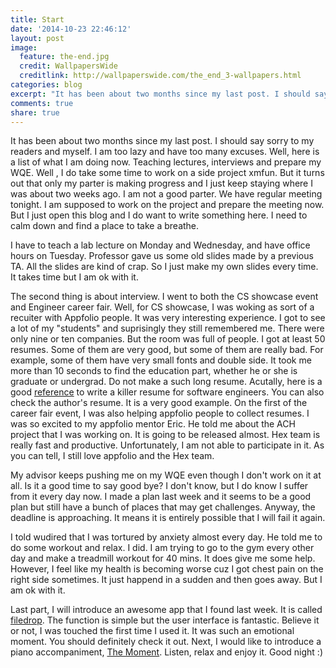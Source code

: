 ```yaml
---
title: Start
date: '2014-10-23 22:46:12'
layout: post
image:
  feature: the-end.jpg
  credit: WallpapersWide
  creditlink: http://wallpaperswide.com/the_end_3-wallpapers.html
categories: blog
excerpt: "It has been about two months since my last post. I should say sorry to my readers and myself...."
comments: true
share: true
---
```

It has been about two months since my last post. I should say sorry to my readers and myself. I am too lazy and have too many excuses. Well, here is a list of what I am doing now. Teaching lectures, interviews and prepare my WQE. Well , I do take some time to work on a side project xmfun. But it turns out that only my parter is making progress and I just keep staying where I was about two weeks ago. I am not a good parter. We have regular meeting tonight. I am supposed to work on the project and prepare the meeting now. But I just open this blog and I do want to write something here. I need to calm down and find a place to take a breathe.

I have to teach a lab lecture on Monday and Wednesday, and have office hours on Tuesday. Professor gave us some old slides made by a previous TA. All the slides are kind of crap. So I just make my own slides every time. It takes time but I am ok with it.

The second thing is about interview. I went to both the CS showcase event and Engineer career fair. Well, for CS showcase, I was woking as sort of a recuiter with Appfolio people. It was very interesting experience. I got to see a lot of my "students" and suprisingly they still remembered me. There were only nine or ten companies. But the room was full of people. I got at least 50 resumes. Some of them are very good, but some of them are really bad. For example, some of them have very small fonts and double side. It took me more than 10 seconds to find the education part, whether he or she is graduate or undergrad. Do not make a such long resume. Acutally, here is a good [reference](http://niniane.org/resume_howto.html) to write a killer resume  for software engineers. You can also check the author's resume. It is a very good example. On the first of the career fair event, I was also helping appfolio people to collect resumes. I was so excited to my appfolio mentor Eric. He told me about the ACH project that I was working on. It is going to be released almost. Hex team is really fast and productive. Unfortunately, I am not able to participate in it. As you can tell, I still love appfolio and the Hex team.

My advisor keeps pushing me on my WQE even though I don't work on it at all. Is it a good time to say good bye? I don't know, but I do know I suffer from it every day now. I made a plan last week and it seems to be a good plan but still have a bunch of places that may get challenges. Anyway, the deadline is approaching. It means it is entirely possible that I will fail it again.

I told wudired that I was tortured by anxiety almost every day. He told me to do some workout and relax. I did. I am trying to go to the gym every other day and make a treadmill workout for 40 mins. It does give me some help. However, I feel like my health is becoming worse cuz I got chest pain on the right side sometimes. It just happend in a sudden and then goes away. But I am ok with it.

Last part, I will introduce an awesome app that I found last week. It is called [filedrop](http://www.filedropme.com/). The function is simple but the user interface is fantastic. Believe it or not, I was touched the first time I used it. It was such an emotional moment. You should definitely check it out. Next, I would like to introduce a piano accompaniment, [The Moment](https://www.youtube.com/watch?v=N6ek_fPOLro). Listen, relax and enjoy it. Good night :)